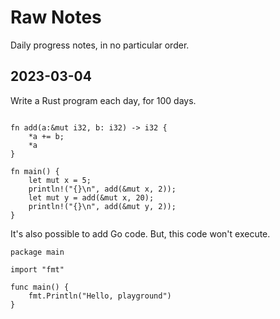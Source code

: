 # Raw Notes

Daily progress notes, in no particular order.

## 2023-03-04

Write a Rust program each day, for 100 days.




```rust,editable

fn add(a:&mut i32, b: i32) -> i32 {
    *a += b;
    *a
}

fn main() {
    let mut x = 5;
    println!("{}\n", add(&mut x, 2));
    let mut y = add(&mut x, 20);
    println!("{}\n", add(&mut y, 2));    
}  
   ```

It's also possible to add Go code. But, this
code won't execute.


```go,editable
package main

import "fmt"

func main() {
    fmt.Println("Hello, playground")
}
```






